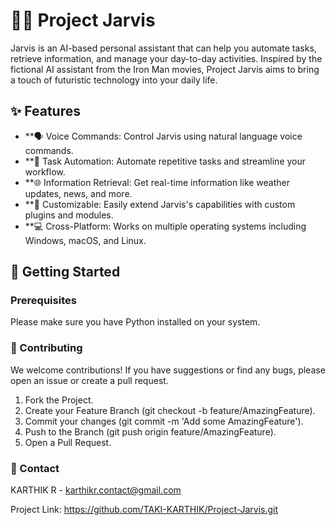 # 👨‍💻 Project Jarvis

Jarvis is an AI-based personal assistant that can help you automate tasks, retrieve information, and manage your day-to-day activities. Inspired by the fictional AI assistant from the Iron Man movies, Project Jarvis aims to bring a touch of futuristic technology into your daily life.

## ✨ Features

- **🗣️ Voice Commands: Control Jarvis using natural language voice commands.
- **🤖 Task Automation: Automate repetitive tasks and streamline your workflow.
- **🌐 Information Retrieval: Get real-time information like weather updates, news, and more.
- **🔧 Customizable: Easily extend Jarvis's capabilities with custom plugins and modules.
- **💻 Cross-Platform: Works on multiple operating systems including Windows, macOS, and Linux.

## 🚀 Getting Started

### Prerequisites

Please make sure you have Python installed on your system.

### 🤝 Contributing
We welcome contributions! If you have suggestions or find any bugs, please open an issue or create a pull request.

1. Fork the Project.
2. Create your Feature Branch (git checkout -b feature/AmazingFeature).
3. Commit your changes (git commit -m 'Add some AmazingFeature').
4. Push to the Branch (git push origin feature/AmazingFeature).
5. Open a Pull Request.

### 📧 Contact
KARTHIK R - karthikr.contact@gmail.com

Project Link: https://github.com/TAKI-KARTHIK/Project-Jarvis.git


